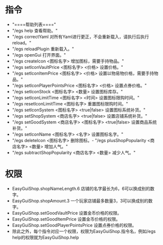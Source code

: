 # 指令
 - "====帮助列表===="
- "/egs help        查看帮助。"
- "/egs correctYaml        对所有Yaml进行更正，不会重新载入，请执行后执行reload。"
- "/egs reloadPlugin        重新载入。"
- "/egs openGui        打开界面。"
- "/egs createIcon <图标名字>        增加图标，需要手持物品。"
- "/egs setIconVaultPrice <图标名字> <价格>        设置价格。"
- "/egs setIconItemPrice <图标名字> <价格>        设置以物易物价格，需要手持物品。"
- "/egs setIconPlayerPointsPrice <图标名字> <价格>        设置点券价格。"
- "/egs setIconStock <图标名字> <数量>        设置图标库存。"
- "/egs setIconLimitTime <图标名字> <时间>        设置图标限购时间。"
- "/egs resetIconLimitTime <图标名字>        重置图标限购时间。"
- "/egs setIconSystem <图标名字> <true|false>        设置图标系统补货。"
- "/egs setShopSystem <商店名字> <true|false>        设置店铺系统补货。"
- "/egs setGoodSystem <商店名字> <图标名字> <true|false>        设置商品系统补货。"
- "/egs setIconName <图标名字> <名字>        设置图标名字。"
- "/egs deleteIcon <图标名字>        删除图标。- "/egs plusShopPopularity <商店名字> <数量>        增加人气。"
- "/egs subtractShopPopularity <商店名字> <数量>        减少人气。"

# 权限
- EasyGuiShop.shopNameLength.6        店铺的名字最长为6，6可以换成别的数字。
- EasyGuiShop.shopAmount.3        一个玩家店铺最多数量3，3可以换成别的数字。
- EasyGuiShop.setGoodVaultPrice        设置金币价格的权限。
- EasyGuiShop.setGoodItemPrice        设置金币价格的权限。
- EasyGuiShop.setGoodPlayerPointsPrice        设置点券价格的权限。
- 除此之外，每个指令对应一个权限，权限为EasyGuiShop.指令名，例如/egs help的权限就为EasyGuiShop.help
